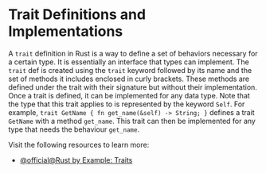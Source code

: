 # Trait Definitions and Implementations

A `trait` definition in Rust is a way to define a set of behaviors necessary for a certain type. It is essentially an interface that types can implement. The `trait` def is created using the `trait` keyword followed by its name and the set of methods it includes enclosed in curly brackets. These methods are defined under the trait with their signature but without their implementation. Once a trait is defined, it can be implemented for any data type. Note that the type that this trait applies to is represented by the keyword `Self`. For example, `trait GetName { fn get_name(&self) -> String; }` defines a trait `GetName` with a method `get_name`. This trait can then be implemented for any type that needs the behaviour `get_name`.

Visit the following resources to learn more:

- [@official@Rust by Example: Traits](https://doc.rust-lang.org/rust-by-example/trait.html)
